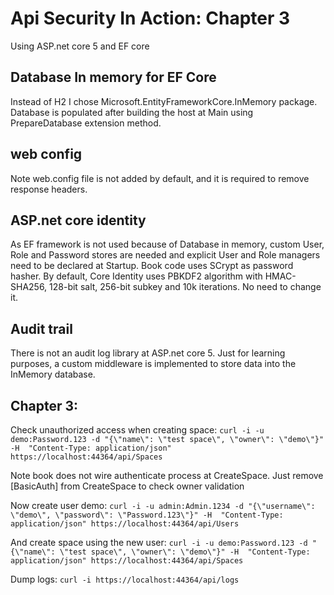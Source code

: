 ﻿# Api Security In Action: Chapter 3

Using ASP.net core 5 and EF core

## Database In memory for EF Core

Instead of H2 I chose Microsoft.EntityFrameworkCore.InMemory package.
Database is populated after building the host at Main using PrepareDatabase extension method.

## web config

Note web.config file is not added by default, and it is required to remove response headers.

## ASP.net core identity

As EF framework is not used because of Database in memory, custom User, Role and Password stores are needed and explicit User and Role managers need to be declared at Startup.
Book code uses SCrypt as password hasher. By default, Core Identity uses PBKDF2 algorithm with HMAC-SHA256, 128-bit salt, 256-bit subkey and 10k iterations. No need to change it.

## Audit trail

There is not an audit log library at ASP.net core 5. Just for learning purposes, a custom middleware is implemented to store data into the InMemory database.

## Chapter 3:

Check unauthorized access when creating space:
`curl -i -u demo:Password.123 -d "{\"name\": \"test space\", \"owner\": \"demo\"}" -H  "Content-Type: application/json" https://localhost:44364/api/Spaces`

Note book does not wire authenticate process at CreateSpace. Just remove [BasicAuth] from CreateSpace to check owner validation

Now create user demo:
`curl -i -u admin:Admin.1234 -d "{\"username\": \"demo\", \"password\": \"Password.123\"}" -H  "Content-Type: application/json" https://localhost:44364/api/Users`

And create space using the new user:
`curl -i -u demo:Password.123 -d "{\"name\": \"test space\", \"owner\": \"demo\"}" -H  "Content-Type: application/json" https://localhost:44364/api/Spaces`

Dump logs:
`curl -i https://localhost:44364/api/logs`